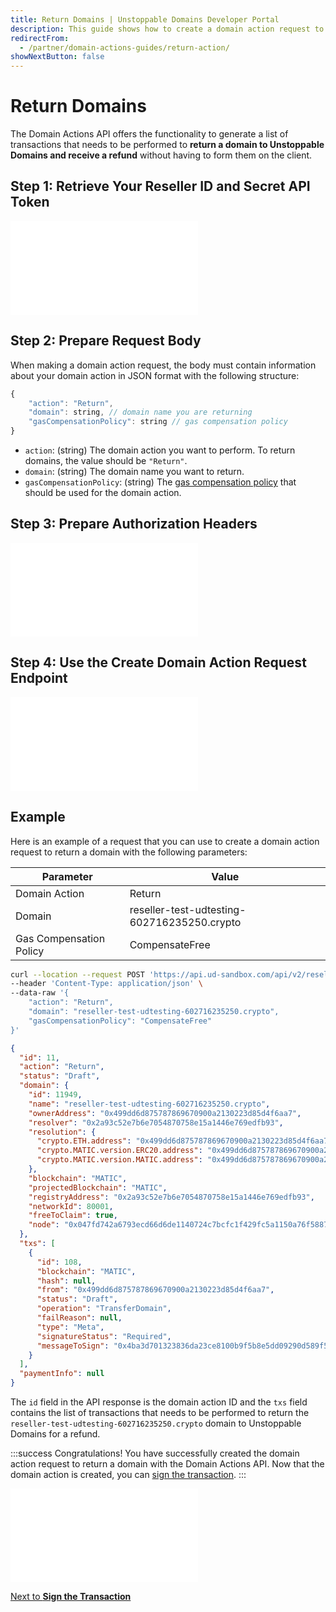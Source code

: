 ```yaml
---
title: Return Domains | Unstoppable Domains Developer Portal
description: This guide shows how to create a domain action request to return a domain to Unstoppable Domains and receive a refund using the Domain Actions API.
redirectFrom:
  - /partner/domain-actions-guides/return-action/
showNextButton: false
---
```


# Return Domains

The Domain Actions API offers the functionality to generate a list of transactions that needs to be performed to **return a domain to Unstoppable Domains and receive a refund** without having to form them on the client.

## Step 1: Retrieve Your Reseller ID and Secret API Token

<embed src="/snippets/_reseller-id-location.md" />

## Step 2: Prepare Request Body

When making a domain action request, the body must contain information about your domain action in JSON format with the following structure:

```javascript
{
    "action": "Return",
    "domain": string, // domain name you are returning
    "gasCompensationPolicy": string // gas compensation policy
}
```

- `action`: (string) The domain action you want to perform. To return domains, the value should be `"Return"`.
- `domain`: (string) The domain name you want to return.
- `gasCompensationPolicy`: (string) The [gas compensation policy](./overview.md#gas-compensation-policies) that should be used for the domain action.

## Step 3: Prepare Authorization Headers

<embed src="/snippets/_auth-headers-preparation.md" />

## Step 4: Use the Create Domain Action Request Endpoint

<embed src="/snippets/_domain-actions-endpoint-usage.md" />

## Example

Here is an example of a request that you can use to create a domain action request to return a domain with the following parameters:

| Parameter               | Value                                       |
| ----------------------- | ------------------------------------------- |
| Domain Action           | Return                                      |
| Domain                  | reseller-test-udtesting-602716235250.crypto |
| Gas Compensation Policy | CompensateFree                              |

```bash Request
curl --location --request POST 'https://api.ud-sandbox.com/api/v2/resellers/{PARTNER_RESELLERID}/actions' \
--header 'Content-Type: application/json' \
--data-raw '{
    "action": "Return",
    "domain": "reseller-test-udtesting-602716235250.crypto",
    "gasCompensationPolicy": "CompensateFree"
}'
```

```json Response
{
  "id": 11,
  "action": "Return",
  "status": "Draft",
  "domain": {
    "id": 11949,
    "name": "reseller-test-udtesting-602716235250.crypto",
    "ownerAddress": "0x499dd6d875787869670900a2130223d85d4f6aa7",
    "resolver": "0x2a93c52e7b6e7054870758e15a1446e769edfb93",
    "resolution": {
      "crypto.ETH.address": "0x499dd6d875787869670900a2130223d85d4f6aa7",
      "crypto.MATIC.version.ERC20.address": "0x499dd6d875787869670900a2130223d85d4f6aa7",
      "crypto.MATIC.version.MATIC.address": "0x499dd6d875787869670900a2130223d85d4f6aa7"
    },
    "blockchain": "MATIC",
    "projectedBlockchain": "MATIC",
    "registryAddress": "0x2a93c52e7b6e7054870758e15a1446e769edfb93",
    "networkId": 80001,
    "freeToClaim": true,
    "node": "0x047fd742a6793ecd66d6de1140724c7bcfc1f429fc5a1150a76f58877105b6da"
  },
  "txs": [
    {
      "id": 108,
      "blockchain": "MATIC",
      "hash": null,
      "from": "0x499dd6d875787869670900a2130223d85d4f6aa7",
      "status": "Draft",
      "operation": "TransferDomain",
      "failReason": null,
      "type": "Meta",
      "signatureStatus": "Required",
      "messageToSign": "0x4ba3d701323836da23ce8100b9f5b8e5dd09290d589f5c66e0d78a9c1bfb4778"
    }
  ],
  "paymentInfo": null
}
```

The `id` field in the API response is the domain action ID and the `txs` field contains the list of transactions that needs to be performed to return the `reseller-test-udtesting-602716235250.crypto` domain to Unstoppable Domains for a refund.

:::success Congratulations!
You have successfully created the domain action request to return a domain with the Domain Actions API. Now that the domain action is created, you can [sign the transaction](./overview.md#step-2-sign-the-transaction).
:::

<embed src="/snippets/_discord.md" />

<div class="custom-next-to">

[Next to **Sign the Transaction**](./overview.md#step-2-sign-the-transaction)

</div>
